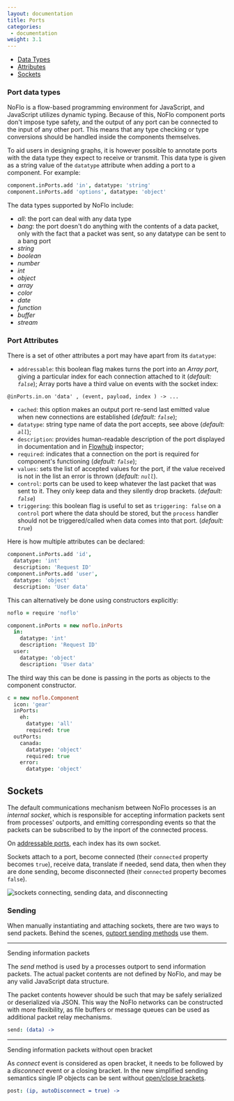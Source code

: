 ```yaml
---
layout: documentation
title: Ports
categories:
 - documentation
weight: 3.1
---
```


- [Data Types](#port-data-types)
- [Attributes](#port-attributes)
- [Sockets](#sockets)

<a id="port-data-types"></a>
### Port data types

NoFlo is a flow-based programming environment for JavaScript, and JavaScript utilizes dynamic typing. Because of this, NoFlo component ports don't impose type safety, and the output of any port can be connected to the input of any other port. This means that any type checking or type conversions should be handled inside the components themselves.

To aid users in designing graphs, it is however possible to annotate ports with the data type they expect to receive or transmit. This data type is given as a string value of the `datatype` attribute when adding a port to a component. For example:

```coffeescript
component.inPorts.add 'in', datatype: 'string'
component.inPorts.add 'options', datatype: 'object'
```

The data types supported by NoFlo include:

* _all_: the port can deal with any data type
* _bang_: the port doesn't do anything with the contents of a data packet, only with the fact that a packet was sent, so any datatype can be sent to a bang port
* _string_
* _boolean_
* _number_
* _int_
* _object_
* _array_
* _color_
* _date_
* _function_
* _buffer_
* _stream_

<a id="port-attributes"></a>
### Port Attributes

There is a set of other attributes a port may have apart from its `datatype`:

* `addressable`: this boolean flag makes turns the port into an _Array port_, giving a particular index for each connection attached to it (_default: `false`_);
Array ports have a third value on events with the socket index:

```@inPorts.in.on 'data' , (event, payload, index ) -> ... ```

* `cached`: this option makes an output port re-send last emitted value when new connections are established (_default: `false`_);
* `datatype`: string type name of data the port accepts, see above (_default: `all`_);
* `description`: provides human-readable description of the port displayed in documentation and in [Flowhub](http://flowhub.io) inspector;
* `required`: indicates that a connection on the port is required for component's functioning (_default: `false`_);
* `values`: sets the list of accepted values for the port, if the value received is not in the list an error is thrown (_default: `null`_).
* `control`: ports can be used to keep whatever the last packet that was sent to it. They only keep data and they silently drop brackets. (_default: `false`_)
* `triggering`:  this boolean flag is useful to set as `triggering: false` on a `control` port where the data should be stored, but the `process` handler should not be triggered/called when data comes into that port. (_default: `true`_)

Here is how multiple attributes can be declared:

```coffeescript
component.inPorts.add 'id',
  datatype: 'int'
  description: 'Request ID'
component.inPorts.add 'user',
  datatype: 'object'
  description: 'User data'
```

This can alternatively be done using constructors explicitly:

```coffeescript
noflo = require 'noflo'

component.inPorts = new noflo.inPorts
  in:
    datatype: 'int'
    description: 'Request ID'
  user:
    datatype: 'object'
    description: 'User data'
```

The third way this can be done is passing in the ports as objects to the component constructor.

```coffeescript
c = new noflo.Component
  icon: 'gear'
  inPorts:
    eh:
      datatype: 'all'
      required: true
  outPorts:
    canada:
      datatype: 'object'
      required: true
    error:
      datatype: 'object'
```


<a id="sockets"></a>
## Sockets
The default communications mechanism between NoFlo processes is an _internal socket_, which is responsible for accepting information packets sent from processes' outports, and emitting corresponding events so that the packets can be subscribed to by the inport of the connected process.

<div class="note">
On <a href="#port-attributes">addressable ports</a>, each index has its own socket.
</div>

Sockets attach to a port, become connected (their `connected` property becomes `true`), receive data, translate if needed, send data, then when they are done sending, become disconnected (their `connected` property becomes `false`).

<img src="{{ site.baseurl }}/img/sockets.gif" alt="sockets connecting, sending data, and disconnecting"></img>

### Sending <a id="sending"></a>

When manually instantiating and attaching sockets, there are two ways to send packets. Behind the scenes, [outport sending methods](/process-api/#sending) use them.

---------------------------
Sending information packets

The _send_ method is used by a processes outport to send information packets. The actual packet contents are not defined by NoFlo, and may be any valid JavaScript data structure.

The packet contents however should be such that may be safely serialized or deserialized via JSON. This way the NoFlo networks can be constructed with more flexibility, as file buffers or message queues can be used as additional packet relay mechanisms.

```coffeescript
send: (data) ->
```

------------------------------------------------
Sending information packets without open bracket

As _connect_ event is considered as open bracket, it needs to be followed by a _disconnect_ event or a closing bracket. In the new simplified sending semantics single IP objects can be sent without [open/close brackets](/information-packets).

```coffeescript
post: (ip, autoDisconnect = true) ->
```

